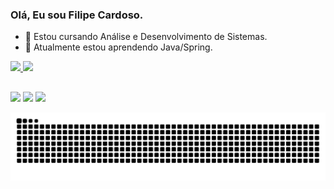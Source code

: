 ### Olá, Eu sou Filipe Cardoso.

- 🔭 Estou cursando Análise e Desenvolvimento de Sistemas.
- 🌱 Atualmente estou aprendendo Java/Spring.


<div>
<a href="https://github.com/Filipecard">
<img height="180em" src="https://github-readme-stats.vercel.app/api/top-langs/?username=Filipecard&layout=compact&langs_count=7&theme=dracula"/>
<img height="180em" src="https://github-readme-stats.vercel.app/api?username=Filipecard&show_icons=true&theme=dracula&include_all_commits=true&count_private=true"/>
</div>
    
  ##
 
<div>
  <a href="https://www.instagram.com/filipe_caroli" target="_blank"><img src="https://img.shields.io/badge/-Instagram-%23E4405F?style=for-the-badge&logo=instagram&logoColor=white" target="_blank"></a>
  <a href = "mailto:cardosof19283745@gmail.com"><img src="https://img.shields.io/badge/-Gmail-%23333?style=for-the-badge&logo=gmail&logoColor=white" target="_blank"></a>
  <a href="https://www.linkedin.com/in/filipe-cardoso-a95805192" target="_blank"><img src="https://img.shields.io/badge/-LinkedIn-%230077B5?style=for-the-badge&logo=linkedin&logoColor=white" target="_blank"></a> 

</div>
  
  
  
![Snake animation](https://github.com/Filipecard/Filipecard/blob/output/github-contribution-grid-snake.svg)
